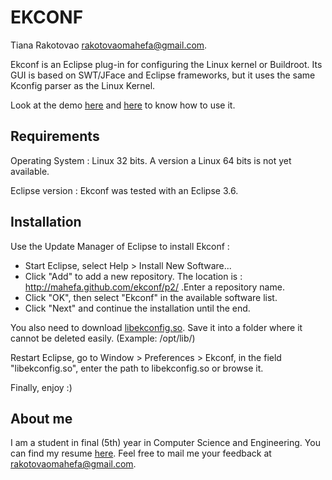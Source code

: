 EKCONF
======
Tiana Rakotovao <rakotovaomahefa@gmail.com>.


Ekconf is an Eclipse plug-in for configuring the Linux kernel or Buildroot. Its
GUI is based on SWT/JFace and Eclipse frameworks, but it uses the same
Kconfig parser as the Linux Kernel.

Look at the demo [here][2] and [here][3] to know how to use it.


Requirements
------------

Operating System : Linux 32 bits.
A version a Linux 64 bits is not yet available.

Eclipse version : Ekconf was tested with an Eclipse 3.6.


Installation
------------

Use the Update Manager of Eclipse to install Ekconf :
- Start Eclipse, select Help > Install New Software...
- Click "Add" to add a new repository. The location is :
      http://mahefa.github.com/ekconf/p2/
  .Enter a repository name.
- Click "OK", then select "Ekconf" in the available software list.
- Click "Next" and continue the installation until the end.

You also need to download [libekconfig.so][1]. Save it into a folder
where it cannot be deleted easily. (Example: /opt/lib/)

Restart Eclipse, go to Window > Preferences > Ekconf, in the field
"libekconfig.so", enter the path to libekconfig.so or browse it.

Finally, enjoy :)


About me
--------

I am a student in final (5th) year in Computer Science and Engineering. You can
find my resume [here][4]. Feel free to mail me your feedback at 
<rakotovaomahefa@gmail.com>.


[1]: https://github.com/downloads/mahefa/ekconf/libekconfig.so.1.0.0
[2]: http://cloud.github.com/downloads/mahefa/ekconf/ekconf_snapshot_1.jpg
[3]: http://cloud.github.com/downloads/mahefa/ekconf/ekconf_snapshot_2.jpg
[4]: http://mahefa.github.com/ekconf/resume/Tiana_RAKOTOVAO_Resume.pdf

